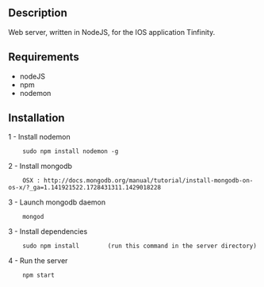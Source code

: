 
## Description

Web server, written in NodeJS, for the IOS application Tinfinity.

## Requirements

- nodeJS
- npm
- nodemon

## Installation

1 - Install nodemon

        sudo npm install nodemon -g

2 - Install mongodb

        OSX : http://docs.mongodb.org/manual/tutorial/install-mongodb-on-os-x/?_ga=1.141921522.1728431311.1429018228

3 - Launch mongodb daemon

        mongod

3 - Install dependencies

        sudo npm install        (run this command in the server directory)

4 - Run the server

        npm start

